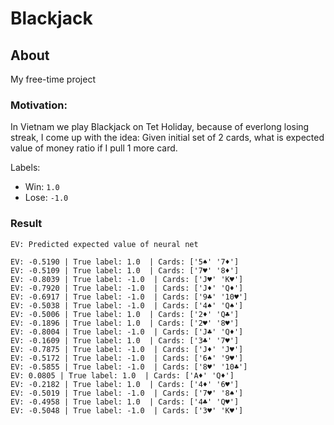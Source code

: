 # Blackjack

## About
My free-time project

### Motivation:
In Vietnam we play Blackjack on Tet Holiday, because of everlong losing streak, I come up with the idea: Given initial set of 2 cards, what is expected value of money ratio if I pull 1 more card. 

Labels: 
  * Win: `1.0`
  * Lose: `-1.0`

### Result

`EV: Predicted expected value of neural net`
```
EV: -0.5190 | True label: 1.0  | Cards: ['5♠' '7♦']
EV: -0.5109 | True label: 1.0  | Cards: ['7♥' '8♦']
EV: -0.8039 | True label: -1.0  | Cards: ['J♥' 'K♥']
EV: -0.7920 | True label: -1.0  | Cards: ['J♦' 'Q♦']
EV: -0.6917 | True label: -1.0  | Cards: ['9♣' '10♥']
EV: -0.5038 | True label: -1.0  | Cards: ['4♠' 'Q♠']
EV: -0.5006 | True label: 1.0  | Cards: ['2♦' 'Q♣']
EV: -0.1896 | True label: 1.0  | Cards: ['2♥' '8♥']
EV: -0.8004 | True label: -1.0  | Cards: ['J♣' 'Q♦']
EV: -0.1609 | True label: 1.0  | Cards: ['3♣' '7♥']
EV: -0.7875 | True label: -1.0  | Cards: ['J♦' 'J♥']
EV: -0.5172 | True label: -1.0  | Cards: ['6♠' '9♥']
EV: -0.5855 | True label: -1.0  | Cards: ['8♥' '10♣']
EV: 0.0805 | True label: 1.0  | Cards: ['A♦' 'Q♦']
EV: -0.2182 | True label: 1.0  | Cards: ['4♦' '6♥']
EV: -0.5019 | True label: -1.0  | Cards: ['7♥' '8♠']
EV: -0.4958 | True label: 1.0  | Cards: ['4♣' 'Q♥']
EV: -0.5048 | True label: -1.0  | Cards: ['3♥' 'K♥']
```
